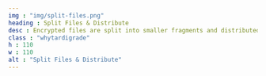 ```yaml
---
img : "img/split-files.png"
heading : Split Files & Distribute
desc : Encrypted files are split into smaller fragments and distributed to optimal Nodes across our secure, global network.  
class : "whytardigrade"
h : 110
w : 110
alt : "Split Files & Distribute"
---
```

